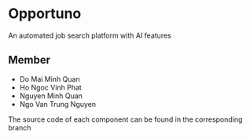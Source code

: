 # Opportuno 

An automated job search platform with AI features

## Member 
- Do Mai Minh Quan
- Ho Ngoc Vinh Phat
- Nguyen Minh Quan
- Ngo Van Trung Nguyen

The source code of each component can be found in the corresponding branch
